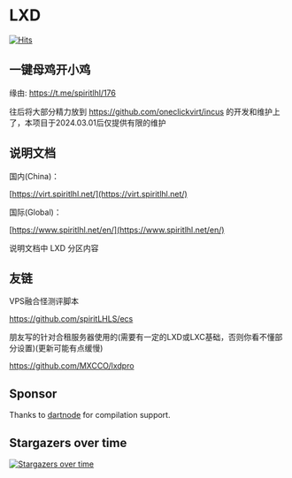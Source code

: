 # LXD

[![Hits](https://hits.seeyoufarm.com/api/count/incr/badge.svg?url=https%3A%2F%2Fgithub.com%2FspiritLHLS%2Flxd&count_bg=%2379C83D&title_bg=%23555555&icon=&icon_color=%23E7E7E7&title=hits&edge_flat=false)](https://hits.seeyoufarm.com)

## 一键母鸡开小鸡

缘由: https://t.me/spiritlhl/176

往后将大部分精力放到 https://github.com/oneclickvirt/incus 的开发和维护上了，本项目于2024.03.01后仅提供有限的维护

## 说明文档

国内(China)：

[https://virt.spiritlhl.net/](https://virt.spiritlhl.net/)

国际(Global)：

[https://www.spiritlhl.net/en/](https://www.spiritlhl.net/en/)

说明文档中 LXD 分区内容

## 友链

VPS融合怪测评脚本

https://github.com/spiritLHLS/ecs

朋友写的针对合租服务器使用的(需要有一定的LXD或LXC基础，否则你看不懂部分设置)(更新可能有点缓慢)

https://github.com/MXCCO/lxdpro

## Sponsor

Thanks to [dartnode](https://dartnode.com/?via=server) for compilation support.

## Stargazers over time

[![Stargazers over time](https://starchart.cc/oneclickvirt/lxd.svg)](https://starchart.cc/oneclickvirt/lxd)
